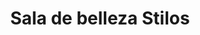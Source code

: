 ---
title: "Sala de belleza Stilos"
url: /comuna-4-oriental/sala-de-belleza-stilos/
shop: Kosmetik
---